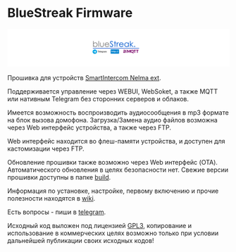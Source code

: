 # BlueStreak Firmware

![](https://github.com/SCratORS/BlueStreak/blob/main/images/bs.png)

Прошивка для устройств [SmartIntercom Nelma ext](https://github.com/SCratORS/SmartIntercom). 

Поддерживается управление через WEBUI, WebSoket, а также MQTT или нативным Telegram без сторонних серверов и облаков.

Имеется возможность воспроизводить аудиосообщения в mp3 формате на блок вызова домофона.
Загрузка/Замена аудио файлов возможна через Web интерфейс устройства, а также через FTP.

Web интерфейс находится во флеш-памяти устройства, и доступен для кастомизации через FTP.

Обновление прошивки также возможно через Web интерфейс (OTA). Автоматического обновления в целях безопасности нет. Свежие версии прошивки доступны в папке [build](https://github.com/SCratORS/BlueStreak/tree/main/build).

Информация по установке, настройке, первому включению и прочие полезности находятся в [wiki](https://github.com/SCratORS/BlueStreak/wiki).

Есть вопросы - пиши в [telegram](https://t.me/smartintercom).

Исходный код выложен под лицензией [GPL3](https://github.com/SCratORS/BlueStreak?tab=GPL-3.0-1-ov-file#readme), копирование и использование в коммерческих целях возможно только при условии дальнейшей публикации своих исходных кодов!
